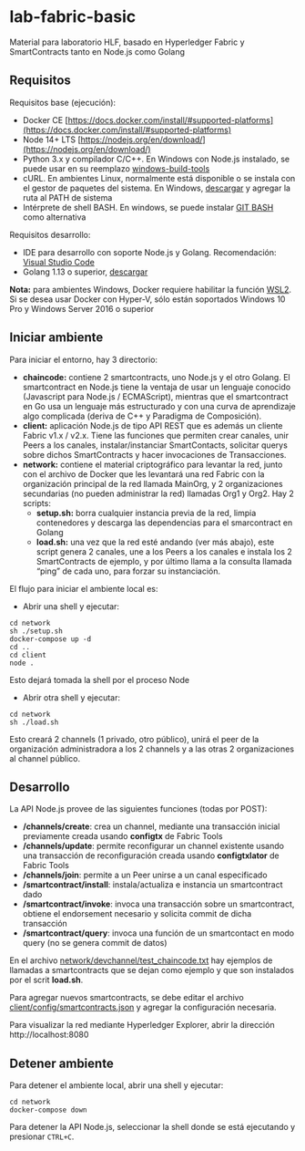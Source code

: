 # lab-fabric-basic

Material para laboratorio HLF, basado en Hyperledger Fabric y SmartContracts tanto en Node.js como Golang

## Requisitos

Requisitos base (ejecución):
- Docker CE [https://docs.docker.com/install/#supported-platforms](https://docs.docker.com/install/#supported-platforms)
- Node 14+ LTS [https://nodejs.org/en/download/](https://nodejs.org/en/download/)
- Python 3.x y compilador C/C++. En Windows con Node.js instalado, se puede usar en su reemplazo [windows-build-tools](https://www.npmjs.com/package/windows-build-tools)
- cURL. En ambientes Linux, normalmente está disponible o se instala con el gestor de paquetes del sistema. En Windows, [descargar](https://curl.haxx.se/download.html) y agregar la ruta al PATH de sistema
- Intérprete de shell BASH. En windows, se puede instalar [GIT BASH](https://git-scm.com/download/win) como alternativa

Requisitos desarrollo:
- IDE para desarrollo con soporte Node.js y Golang. Recomendación: [Visual Studio Code](https://code.visualstudio.com/)
- Golang 1.13 o superior, [descargar](https://golang.org/dl/)

__Nota:__ para ambientes Windows, Docker requiere habilitar la función [WSL2](https://docs.microsoft.com/en-us/windows/wsl/install-win10). Si se desea usar Docker con Hyper-V, sólo están soportados Windows 10 Pro y Windows Server 2016 o superior

## Iniciar ambiente

Para iniciar el entorno, hay 3 directorio:
- __chaincode:__ contiene 2 smartcontracts, uno Node.js y el otro Golang. El smartcontract en Node.js tiene la ventaja de usar un lenguaje conocido (Javascript para Node.js / ECMAScript), mientras que el smartcontract en Go usa un lenguaje más estructurado y con una curva de aprendizaje algo complicada (deriva de C++ y Paradigma de Composición).
- __client:__ aplicación Node.js de tipo API REST que es además un cliente Fabric v1.x / v2.x. Tiene las funciones que permiten crear canales, unir Peers a los canales, instalar/instanciar SmartContacts, solicitar querys sobre dichos SmartContracts y hacer invocaciones de Transacciones.
- __network:__ contiene el material criptográfico para levantar la red, junto con el archivo de Docker que les levantará una red Fabric con la organización principal de la red llamada MainOrg, y 2 organizaciones secundarias (no pueden administrar la red) llamadas Org1 y Org2. Hay 2 scripts:
	- __setup.sh:__ borra cualquier instancia previa de la red, limpia contenedores y descarga las dependencias para el smarcontract en Golang
	- __load.sh:__ una vez que la red esté andando (ver más abajo), este script genera 2 canales, une a los Peers a los canales e instala los 2 SmartContracts de ejemplo, y por último llama a la consulta llamada “ping” de cada uno, para forzar su instanciación.

El flujo para iniciar el ambiente local es:
- Abrir una shell y ejecutar:
```shell
cd network
sh ./setup.sh
docker-compose up -d
cd ..
cd client
node .
```
Esto dejará tomada la shell por el proceso Node

- Abrir otra shell y ejecutar:
```shell
cd network
sh ./load.sh
```
Esto creará 2 channels (1 privado, otro público), unirá el peer de la organización administradora a los 2 channels y a las otras 2 organizaciones al channel público.

## Desarrollo

La API Node.js provee de las siguientes funciones (todas por POST):
- __/channels/create__: crea un channel, mediante una transacción inicial previamente creada usando __configtx__ de Fabric Tools
- __/channels/update__: permite reconfigurar un channel existente usando una transacción de reconfiguración creada usando __configtxlator__ de Fabric Tools
- __/channels/join__: permite a un Peer unirse a un canal especificado
- __/smartcontract/install__: instala/actualiza e instancia un smartcontract dado
- __/smartcontract/invoke__: invoca una transacción sobre un smartcontract, obtiene el endorsement necesario y solicita commit de dicha transacción
- __/smartcontract/query__: invoca una función de un smartcontact en modo query (no se genera commit de datos)

En el archivo [network/devchannel/test_chaincode.txt](./network/devchannel/test_chaincode.txt) hay ejemplos de llamadas a smartcontracts que se dejan como ejemplo y que son instalados por el scrit __load.sh__.

Para agregar nuevos smartcontracts, se debe editar el archivo [client/config/smartcontracts.json](./client/config/smartcontracts.json) y agregar la configuración necesaria.

Para visualizar la red mediante Hyperledger Explorer, abrir la dirección http://localhost:8080

## Detener ambiente

Para detener el ambiente local, abrir una shell y ejecutar:
```shell
cd network
docker-compose down
```

Para detener la API Node.js, seleccionar la shell donde se está ejecutando y presionar `CTRL+C`.